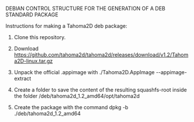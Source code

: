 DEBIAN CONTROL STRUCTURE FOR THE GENERATION OF A DEB STANDARD PACKAGE

Instructions for making a Tahoma2D deb package:

1) Clone this repository.

2) Download https://github.com/tahoma2d/tahoma2d/releases/download/v1.2/Tahoma2D-linux.tar.gz

3) Unpack the official .appimage with ./Tahoma2D.AppImage --appimage-extract

4) Create a folder to save the content of the resulting squashfs-root inside the folder /deb/tahoma2d_1.2_amd64/opt/tahoma2d

5) Create the package with the command dpkg -b ./deb/tahoma2d_1.2_amd64 
